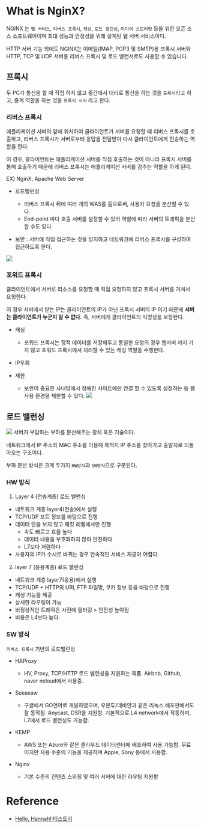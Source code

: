 # What is NginX?

NGINX 는 `웹 서비스`, `리버스 프록시`, `캐싱`, `로드 밸런싱`, `미디어 스트리밍` 등을 위한 오픈 소스 소프트웨어이며
최대 성능과 안정성을 위해 설계된 웹 서버 서비스이다.  

HTTP 서버 기능 외에도 NGINX는 이메일(IMAP, POP3 및 SMTP)용 프록시 서버와 HTTP, TCP 및 UDP 서버용 리버스 프록시 및 로드 밸런서로도 사용할 수 있습니다.


## 프록시
두 PC가 통신을 할 때 직접 하지 않고 중간에서 대리로 통신을 하는 것을 `프록시`라고 하고, 중계 역할을 하는 것을 `프록시 서버` 라고 한다. 


### 리버스 프록시
 
애플리케이션 서버의 앞에 위치하여 클라이언트가 서버를 요청할 때 리버스 프록시를 호출하고, 
리버스 프록시가 서버로부터 응답을 전달받아 다시 클라이언트에게 전송하는 역할을 한다.

이 경우, 클라이언트는 애플리케이션 서버를 직접 호출하는 것이 아니라 프록시 서버를 통해 호출하기 때문에 
리버스 프록시는 애플리케이션 서버를 감추는 역할을 하게 된다.

EX) NginX, Apache Web Server

- 로드밸런싱 
  - 리버스 프록시 뒤에 여러 개의 WAS를 둠으로써, 사용자 요청을 분산할 수 있다. 
  - End-point 마다 호출 서버를 설정할 수 있어 역할에 따라 서버의 트래픽을 분산할 수도 있다.
    

- 보안 : 서버에 직접 접근하는 것을 방지하고 네트워크에 리버스 프록시를 구성하여 접근하도록 한다.

![](https://user-images.githubusercontent.com/33229855/121800244-be3a7080-cc6b-11eb-9d57-c882395d3a95.png)

### 포워드 프록시

클라이언트에서 서버로 리소스를 요청할 때 직접 요청하지 않고 프록시 서버를 거쳐서 요청한다. 

이 경우 서버에서 받는 IP는 클라이언트의 IP가 아닌 프록시 서버의 IP 이기 때문에 **서버는 클라이언트가 누군지 알 수 없다.** 
즉, 서버에게 클라이언트의 익명성을 보장한다.


- 캐싱
  - 포워드 프록시는 정적 데이터를 저장해두고 동일한 요청의 경우 웹서버 까지 가지 않고 포워드 프록시에서 처리할 수 있는 캐싱 역할을 수행한다.

- IP우회
  
- 제한
  - 보안이 중요한 사내망에서 정해진 사이트에만 연결 할 수 있도록 설정하는 등 웹 사용 환경을 제한할 수 있다.
![](https://user-images.githubusercontent.com/33229855/121800240-b24eae80-cc6b-11eb-811d-59634c440da7.png)

## 로드 밸런싱

![](https://miro.medium.com/max/1000/1*H3U0Gud5ztpVTmkuVTwPoA.jpeg)
서버가 부담하는 부하를 분산해주는 장치 혹은 기술이다. 

네트워크에서 IP 주소와 MAC 주소를 이용해 목적지 IP 주소를 찾아가고 출발지로 되돌아오는 구조이다.

부하 분산 방식은 크게 두가지 `HW방식`과 `SW방식`으로 구분된다.

### HW 방식
1. Layer 4 (전송계층) 로드 밸런싱

- 네트워크 계층 layer4(전송)에서 실행
- TCP/UDP 포트 정보를 바탕으로 진행
- 데이터 안을 보지 않고 패킷 레벨에서만 진행
  - 속도 빠르고 효율 높다
  - 데이터 내용을 부호화하지 않아 안전하다
  - L7보다 저렴하다
- 사용자의 IP가 수시로 바뀌는 경우 연속적인 서비스 제공이 어렵다.

2. layer 7 (응용계층) 로드 밸런싱

- 네트워크 계층 layer7(응용)에서 실행
- TCP/UDP + HTTP의 URI, FTP 파일명, 쿠키 정보 등을 바탕으로 진행
- 캐싱 기능을 제공
- 상세한 라우팅이 가능
- 비정상적인 트래픽은 사전에 필터링 > 안전성 높아짐
- 비용은 L4보다 높다.

### SW 방식

`리버스 프록시` 기반의 로드밸런싱

- HAProxy
  - HV, Proxy, TCP/HTTP 로드 밸런싱을 지원하는 제품. Airbnb, Github, naver ncloud에서 사용중.
  

- Seeasaw 
  - 구글에서 GO언어로 개발하였으며, 우분투/데비안과 같은 리눅스 배포판에서도 잘 동작됨. Anycast, DSR을 지원함. 기본적으로 L4 network에서 작동하며, L7에서 로드 밸런싱도 가능함.


- KEMP
  - AWS 또는 Azure와 같은 클라우드 데이터센터에 배포하여 사용 가능함. 무료이지만 사용 수준의 기능을 제공하며 Apple, Sony 등에서 사용함.
  

- Nginx
  - 기본 수준의 컨텐츠 스위칭 및 여러 서버에 대한 라우팅 지원함




# Reference
- [Hello, Hannah!:티스토리](https://prohannah.tistory.com/68)